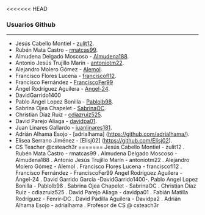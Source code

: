 <<<<<<< HEAD
### Usuarios Github
----
* Jesús Cabello Montiel - [zulit12](https://github.com/zulit12).
* Rubén Mata Castro - [rmatcas99](https://github.com/rmatcas99).
* Almudena Delgado Moscoso - [Almudena188](https://github.com/Almudena188).
* Antonio Jesús Trujillo Marín - [antoniotm22](https://github.com/antoniotm22).
* Alejandro Molero Gómez - [Alemol](https://github.com/alemolamg).
* Francisco Flores Lucena - [franciscofl12](https://github.com/franciscofl12).
* Francisco Fernández - [FranciscoFer99](https://github.com/FranciscoFer99)
* Ángel Rodríguez Aguilera - [Angel-24](https://github.com/Angel-24).
* DavidGarrido1400
* Pablo Angel Lopez Bonilla - [Pablolb98](https://github.com/Pablolb98).
* Sabrina Ojea Chapelet - [SabrinaOC](https://github.com/SabrinaOC).
* Christian Díaz Ruiz - [cdiazruiz525](https://github.com/cdiazruiz525).
* David Parejo Aliaga - [davidpa01](https://github.com/davidpa01).
* Juan Linares Gallardo - [juanlinares181](https://github.com/juanlinares181).
* Adrián Alhama Esojo - [adrialhama] (https://github.com/adrialhama/).
* Elisea Serrano Jiménez - [Elisj02] (https://github.com/Elisj02).
* CS Teacher @csteach3r
=======
Jesús Cabello Montiel - zulit12 .
Rubén Mata Castro - rmatcas99 .
Almudena Delgado Moscoso - Almudena188 .
Antonio Jesús Trujillo Marín - antoniotm22 .
Alejandro Molero Gómez - Alemol .
Francisco Flores Lucena - franciscofl12 .
Francisco Fernández - FranciscoFer99
Ángel Rodríguez Aguilera - Ángel-24 .
David Garrido García -DavidGarrido1400-.
Pablo Angel Lopez Bonilla - Pablolb98 .
Sabrina Ojea Chapelet - SabrinaOC .
Christian Díaz Ruiz - cdiazruiz525 .
David Parejo Aliaga - davidpa01 .
Fabián Matilla Rodríguez - Fenrir-DC .
David Padilla Aguilera - Davidpa2 .
Adrián Alhama Esojo - adrialhama .
Profesor de CS @ csteach3r


